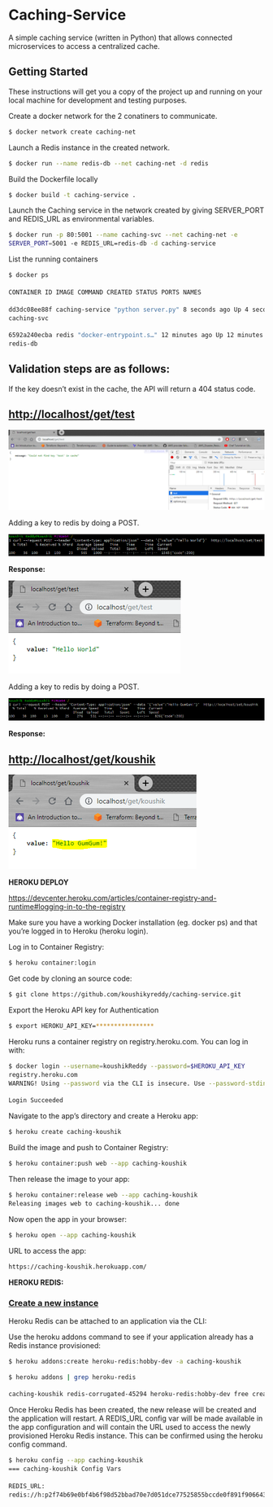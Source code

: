﻿# Caching-Service

A simple caching service (written in Python) that allows connected microservices to access a centralized cache.

## Getting Started

These instructions will get you a copy of the project up and running on your local machine for development and testing purposes.

Create a docker network for the 2 conatiners to communicate.

```bash
$ docker network create caching-net
```

Launch a Redis instance in the created network.

```bash
$ docker run --name redis-db --net caching-net -d redis
```
Build the Dockerfile locally

```bash
$ docker build -t caching-service .
```
Launch the Caching service in the network created by giving SERVER_PORT and
REDIS_URL as environmental variables.

```bash
$ docker run -p 80:5001 --name caching-svc --net caching-net -e
SERVER_PORT=5001 -e REDIS_URL=redis-db -d caching-service
```

List the running containers

```bash
$ docker ps

CONTAINER ID IMAGE COMMAND CREATED STATUS PORTS NAMES

dd3dc08ee88f caching-service "python server.py" 8 seconds ago Up 4 seconds
caching-svc

6592a240ecba redis "docker-entrypoint.s…" 12 minutes ago Up 12 minutes 6379/tcp
redis-db
```

## Validation steps are as follows:

If the key doesn’t exist in the cache, the API will return a 404 status code.

## <http://localhost/get/test>

![](src/images/gettest.png)

Adding a key to redis by doing a POST.

![](src/images/post.png)

**Response:**

![](src/images/postresponse.png)

Adding a key to redis by doing a POST.

![](src/images/keyadd.png)

**Response:**

## <http://localhost/get/koushik>

![](src/images/getkoushik.png)

**HEROKU DEPLOY**

https://devcenter.heroku.com/articles/container-registry-and-runtime#logging-in-to-the-registry

Make sure you have a working Docker installation (eg. docker ps) and that you’re
logged in to Heroku (heroku login).

Log in to Container Registry:

```bash
$ heroku container:login
```
Get code by cloning an source code:

```bash
$ git clone https://github.com/koushikyreddy/caching-service.git
```

Export the Heroku API key for Authentication

```bash
$ export HEROKU_API_KEY=****************
```
Heroku runs a container registry on registry.heroku.com. You can log in with:

```bash
$ docker login --username=koushikReddy --password=$HEROKU_API_KEY
registry.heroku.com
WARNING! Using --password via the CLI is insecure. Use --password-stdin.

Login Succeeded
```
Navigate to the app’s directory and create a Heroku app:

```bash
$ heroku create caching-koushik
```
Build the image and push to Container Registry:

```bash
$ heroku container:push web --app caching-koushik
```
Then release the image to your app:

```bash
$ heroku container:release web --app caching-koushik
Releasing images web to caching-koushik... done
```

Now open the app in your browser:

```bash
$ heroku open --app caching-koushik
```
URL to access the app:

```bash
https://caching-koushik.herokuapp.com/
```

**HEROKU REDIS:**

### [Create a new instance](https://devcenter.heroku.com/articles/heroku-redis#create-a-new-instance)

Heroku Redis can be attached to an application via the CLI:

Use the heroku addons command to see if your application already has a Redis
instance provisioned:

```bash
$ heroku addons:create heroku-redis:hobby-dev -a caching-koushik
```
```bash
$ heroku addons | grep heroku-redis

caching-koushik redis-corrugated-45294 heroku-redis:hobby-dev free created
```

Once Heroku Redis has been created, the new release will be created and the
application will restart. A REDIS_URL config var will be made available in the
app configuration and will contain the URL used to access the newly provisioned
Heroku Redis instance. This can be confirmed using the heroku config command.

```bash
$ heroku config --app caching-koushik
=== caching-koushik Config Vars

REDIS_URL:
redis://h:p2f74b69e0bf4b6f98d52bbad70e7d051dce77525855bccde0f891f906643e061@ec2-100-25-128-227.compute-1.amazonaws.com:10149
```